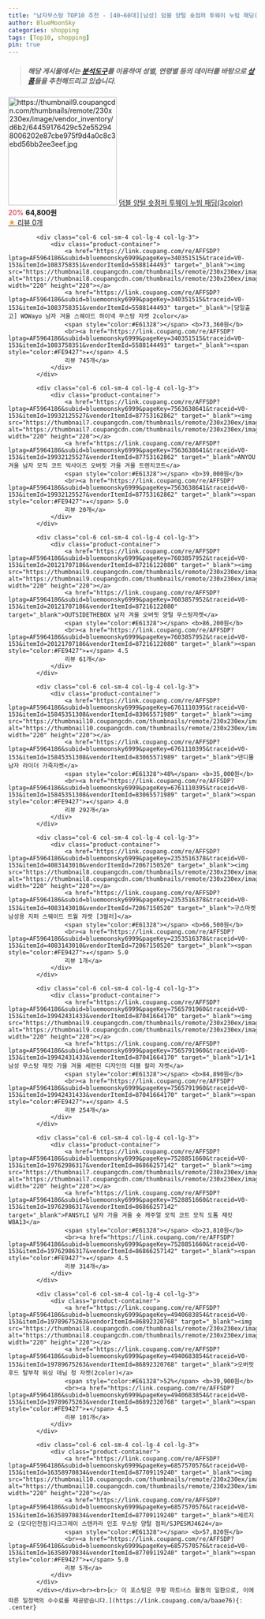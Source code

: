 ```yaml
---
title: "남자무스탕 TOP10 추천 - [40~60대][남성] 덤블 양털 숏점퍼 투웨이 누빔 패딩(3color)"
author: BlueMoonSky
categories: shopping
tags: [Top10, shopping]
pin: true
---
```


> ##### 해당 게시물에서는 [**분석도구**](https://itemscout.io/)를 이용하여 **성별**, **연령별** 등의 데이터를 바탕으로 [**상품**](https://link.coupang.com/a/baae76)들을 추천해드리고 있습니다.
<div class="container"><div class="row">
            <div class="col-6 col-sm-4 col-lg-4 col-lg-3">
                <div class="product-container">
                    <a href="https://link.coupang.com/re/AFFSDP?lptag=AF5964186&subid=bluemoonsky6999&pageKey=7637214482&traceid=V0-153&itemId=20282685639&vendorItemId=87369192094" target="_blank"><img src="https://thumbnail9.coupangcdn.com/thumbnails/remote/230x230ex/image/vendor_inventory/d6b2/64459176429c52e552948006202e87cbe975f9d4a0c8c3ebd56bb2ee3eef.jpg" alt="https://thumbnail9.coupangcdn.com/thumbnails/remote/230x230ex/image/vendor_inventory/d6b2/64459176429c52e552948006202e87cbe975f9d4a0c8c3ebd56bb2ee3eef.jpg" width="220" height="220"></a>
                    <a href="https://link.coupang.com/re/AFFSDP?lptag=AF5964186&subid=bluemoonsky6999&pageKey=7637214482&traceid=V0-153&itemId=20282685639&vendorItemId=87369192094" target="_blank">덤블 양털 숏점퍼 투웨이 누빔 패딩(3color)</a>
                    <span style="color:#E61328">20%</span> <b>64,800원</b>
                    <br><a href="https://link.coupang.com/re/AFFSDP?lptag=AF5964186&subid=bluemoonsky6999&pageKey=7637214482&traceid=V0-153&itemId=20282685639&vendorItemId=87369192094" target="_blank"><span style="color:#FE9427">★</span> 
                    리뷰 0개</a>
                </div>
            </div>
            
            <div class="col-6 col-sm-4 col-lg-4 col-lg-3">
                <div class="product-container">
                    <a href="https://link.coupang.com/re/AFFSDP?lptag=AF5964186&subid=bluemoonsky6999&pageKey=340351515&traceid=V0-153&itemId=1083758351&vendorItemId=5588144493" target="_blank"><img src="https://thumbnail8.coupangcdn.com/thumbnails/remote/230x230ex/image/vendor_inventory/9b31/62c96285f5c0c274b4a1a3422d1cc5ab19ced8ca1a7329ee6b04ea195f7d.png" alt="https://thumbnail8.coupangcdn.com/thumbnails/remote/230x230ex/image/vendor_inventory/9b31/62c96285f5c0c274b4a1a3422d1cc5ab19ced8ca1a7329ee6b04ea195f7d.png" width="220" height="220"></a>
                    <a href="https://link.coupang.com/re/AFFSDP?lptag=AF5964186&subid=bluemoonsky6999&pageKey=340351515&traceid=V0-153&itemId=1083758351&vendorItemId=5588144493" target="_blank">[당일출고] WOWayo 남자 겨울 스웨이드 하이넥 무스탕 자켓 2color</a>
                    <span style="color:#E61328"></span> <b>73,360원</b>
                    <br><a href="https://link.coupang.com/re/AFFSDP?lptag=AF5964186&subid=bluemoonsky6999&pageKey=340351515&traceid=V0-153&itemId=1083758351&vendorItemId=5588144493" target="_blank"><span style="color:#FE9427">★</span> 4.5
                    리뷰 745개</a>
                </div>
            </div>
            
            <div class="col-6 col-sm-4 col-lg-4 col-lg-3">
                <div class="product-container">
                    <a href="https://link.coupang.com/re/AFFSDP?lptag=AF5964186&subid=bluemoonsky6999&pageKey=7563638641&traceid=V0-153&itemId=19932125527&vendorItemId=87753162862" target="_blank"><img src="https://thumbnail7.coupangcdn.com/thumbnails/remote/230x230ex/image/vendor_inventory/e43c/2a0cabdfb831ce05fcf991cbd2149f2e10a4d6009f6311d8d69fff37c94e.jpg" alt="https://thumbnail7.coupangcdn.com/thumbnails/remote/230x230ex/image/vendor_inventory/e43c/2a0cabdfb831ce05fcf991cbd2149f2e10a4d6009f6311d8d69fff37c94e.jpg" width="220" height="220"></a>
                    <a href="https://link.coupang.com/re/AFFSDP?lptag=AF5964186&subid=bluemoonsky6999&pageKey=7563638641&traceid=V0-153&itemId=19932125527&vendorItemId=87753162862" target="_blank">ANYOU 겨울 남자 모직 코트 빅사이즈 오버핏 가을 겨울 트렌치코트</a>
                    <span style="color:#E61328"></span> <b>39,000원</b>
                    <br><a href="https://link.coupang.com/re/AFFSDP?lptag=AF5964186&subid=bluemoonsky6999&pageKey=7563638641&traceid=V0-153&itemId=19932125527&vendorItemId=87753162862" target="_blank"><span style="color:#FE9427">★</span> 5.0
                    리뷰 20개</a>
                </div>
            </div>
            
            <div class="col-6 col-sm-4 col-lg-4 col-lg-3">
                <div class="product-container">
                    <a href="https://link.coupang.com/re/AFFSDP?lptag=AF5964186&subid=bluemoonsky6999&pageKey=7603857952&traceid=V0-153&itemId=20121707186&vendorItemId=87216122080" target="_blank"><img src="https://thumbnail9.coupangcdn.com/thumbnails/remote/230x230ex/image/vendor_inventory/ca0c/74665cef5b960806a7425fa8b62d47b9c3dc7e2bc5be0d370545f7948954.jpg" alt="https://thumbnail9.coupangcdn.com/thumbnails/remote/230x230ex/image/vendor_inventory/ca0c/74665cef5b960806a7425fa8b62d47b9c3dc7e2bc5be0d370545f7948954.jpg" width="220" height="220"></a>
                    <a href="https://link.coupang.com/re/AFFSDP?lptag=AF5964186&subid=bluemoonsky6999&pageKey=7603857952&traceid=V0-153&itemId=20121707186&vendorItemId=87216122080" target="_blank">OUTSIDETHEBOX 남자 겨울 오버핏 양털 무스탕자켓</a>
                    <span style="color:#E61328"></span> <b>86,200원</b>
                    <br><a href="https://link.coupang.com/re/AFFSDP?lptag=AF5964186&subid=bluemoonsky6999&pageKey=7603857952&traceid=V0-153&itemId=20121707186&vendorItemId=87216122080" target="_blank"><span style="color:#FE9427">★</span> 4.5
                    리뷰 61개</a>
                </div>
            </div>
            
            <div class="col-6 col-sm-4 col-lg-4 col-lg-3">
                <div class="product-container">
                    <a href="https://link.coupang.com/re/AFFSDP?lptag=AF5964186&subid=bluemoonsky6999&pageKey=6761110395&traceid=V0-153&itemId=15845351308&vendorItemId=83065571989" target="_blank"><img src="https://thumbnail10.coupangcdn.com/thumbnails/remote/230x230ex/image/vendor_inventory/e47c/4d2c52002ce7cda9b73f8f921b6a94c66729d9d8de66541511ef1994674e.jpg" alt="https://thumbnail10.coupangcdn.com/thumbnails/remote/230x230ex/image/vendor_inventory/e47c/4d2c52002ce7cda9b73f8f921b6a94c66729d9d8de66541511ef1994674e.jpg" width="220" height="220"></a>
                    <a href="https://link.coupang.com/re/AFFSDP?lptag=AF5964186&subid=bluemoonsky6999&pageKey=6761110395&traceid=V0-153&itemId=15845351308&vendorItemId=83065571989" target="_blank">댄디몰 남자 라이더 가죽자켓</a>
                    <span style="color:#E61328">48%</span> <b>35,000원</b>
                    <br><a href="https://link.coupang.com/re/AFFSDP?lptag=AF5964186&subid=bluemoonsky6999&pageKey=6761110395&traceid=V0-153&itemId=15845351308&vendorItemId=83065571989" target="_blank"><span style="color:#FE9427">★</span> 4.0
                    리뷰 292개</a>
                </div>
            </div>
            
            <div class="col-6 col-sm-4 col-lg-4 col-lg-3">
                <div class="product-container">
                    <a href="https://link.coupang.com/re/AFFSDP?lptag=AF5964186&subid=bluemoonsky6999&pageKey=2353516378&traceid=V0-153&itemId=4083143010&vendorItemId=72067150520" target="_blank"><img src="https://thumbnail8.coupangcdn.com/thumbnails/remote/230x230ex/image/vendor_inventory/28cb/33d140637b16091aa607ff1304ecc260b5eb2f124ed39c8837fc8dd5480d.JPG" alt="https://thumbnail8.coupangcdn.com/thumbnails/remote/230x230ex/image/vendor_inventory/28cb/33d140637b16091aa607ff1304ecc260b5eb2f124ed39c8837fc8dd5480d.JPG" width="220" height="220"></a>
                    <a href="https://link.coupang.com/re/AFFSDP?lptag=AF5964186&subid=bluemoonsky6999&pageKey=2353516378&traceid=V0-153&itemId=4083143010&vendorItemId=72067150520" target="_blank">구스마켓 남성용 지퍼 스웨이드 트월 자켓 [3컬러]</a>
                    <span style="color:#E61328"></span> <b>66,500원</b>
                    <br><a href="https://link.coupang.com/re/AFFSDP?lptag=AF5964186&subid=bluemoonsky6999&pageKey=2353516378&traceid=V0-153&itemId=4083143010&vendorItemId=72067150520" target="_blank"><span style="color:#FE9427">★</span> 5.0
                    리뷰 1개</a>
                </div>
            </div>
            
            <div class="col-6 col-sm-4 col-lg-4 col-lg-3">
                <div class="product-container">
                    <a href="https://link.coupang.com/re/AFFSDP?lptag=AF5964186&subid=bluemoonsky6999&pageKey=7565791960&traceid=V0-153&itemId=19942431433&vendorItemId=87041664170" target="_blank"><img src="https://thumbnail9.coupangcdn.com/thumbnails/remote/230x230ex/image/vendor_inventory/6c94/6b0bc0dea40c1d9bbdf3fe2050683aa94ef1368687b4eef1605c71661f74.jpg" alt="https://thumbnail9.coupangcdn.com/thumbnails/remote/230x230ex/image/vendor_inventory/6c94/6b0bc0dea40c1d9bbdf3fe2050683aa94ef1368687b4eef1605c71661f74.jpg" width="220" height="220"></a>
                    <a href="https://link.coupang.com/re/AFFSDP?lptag=AF5964186&subid=bluemoonsky6999&pageKey=7565791960&traceid=V0-153&itemId=19942431433&vendorItemId=87041664170" target="_blank">1/1+1 남성 무스탕 재킷 가을 겨울 세련된 디자인의 더블 칼라 자켓</a>
                    <span style="color:#E61328"></span> <b>84,890원</b>
                    <br><a href="https://link.coupang.com/re/AFFSDP?lptag=AF5964186&subid=bluemoonsky6999&pageKey=7565791960&traceid=V0-153&itemId=19942431433&vendorItemId=87041664170" target="_blank"><span style="color:#FE9427">★</span> 4.5
                    리뷰 254개</a>
                </div>
            </div>
            
            <div class="col-6 col-sm-4 col-lg-4 col-lg-3">
                <div class="product-container">
                    <a href="https://link.coupang.com/re/AFFSDP?lptag=AF5964186&subid=bluemoonsky6999&pageKey=7528851660&traceid=V0-153&itemId=19762986317&vendorItemId=86866257142" target="_blank"><img src="https://thumbnail7.coupangcdn.com/thumbnails/remote/230x230ex/image/vendor_inventory/2310/16c949c35cb8b66f19d4543d595b52193c92585abdf9f294d1eec07723da.jpg" alt="https://thumbnail7.coupangcdn.com/thumbnails/remote/230x230ex/image/vendor_inventory/2310/16c949c35cb8b66f19d4543d595b52193c92585abdf9f294d1eec07723da.jpg" width="220" height="220"></a>
                    <a href="https://link.coupang.com/re/AFFSDP?lptag=AF5964186&subid=bluemoonsky6999&pageKey=7528851660&traceid=V0-153&itemId=19762986317&vendorItemId=86866257142" target="_blank">FANSYLI 남자 가을 겨울 숏 캐주얼 모직 코트 모직 도톰 재킷 W8A13</a>
                    <span style="color:#E61328"></span> <b>23,810원</b>
                    <br><a href="https://link.coupang.com/re/AFFSDP?lptag=AF5964186&subid=bluemoonsky6999&pageKey=7528851660&traceid=V0-153&itemId=19762986317&vendorItemId=86866257142" target="_blank"><span style="color:#FE9427">★</span> 4.5
                    리뷰 314개</a>
                </div>
            </div>
            
            <div class="col-6 col-sm-4 col-lg-4 col-lg-3">
                <div class="product-container">
                    <a href="https://link.coupang.com/re/AFFSDP?lptag=AF5964186&subid=bluemoonsky6999&pageKey=4940683854&traceid=V0-153&itemId=19789675263&vendorItemId=86892320768" target="_blank"><img src="https://thumbnail8.coupangcdn.com/thumbnails/remote/230x230ex/image/vendor_inventory/9f27/7a57516d0b1b9645a20083311669ca88f761a996fbdc561809a8c92a4dbf.jpg" alt="https://thumbnail8.coupangcdn.com/thumbnails/remote/230x230ex/image/vendor_inventory/9f27/7a57516d0b1b9645a20083311669ca88f761a996fbdc561809a8c92a4dbf.jpg" width="220" height="220"></a>
                    <a href="https://link.coupang.com/re/AFFSDP?lptag=AF5964186&subid=bluemoonsky6999&pageKey=4940683854&traceid=V0-153&itemId=19789675263&vendorItemId=86892320768" target="_blank">오버핏 후드 탈부착 워싱 데님 청 자켓(2color)</a>
                    <span style="color:#E61328">52%</span> <b>39,900원</b>
                    <br><a href="https://link.coupang.com/re/AFFSDP?lptag=AF5964186&subid=bluemoonsky6999&pageKey=4940683854&traceid=V0-153&itemId=19789675263&vendorItemId=86892320768" target="_blank"><span style="color:#FE9427">★</span> 4.5
                    리뷰 101개</a>
                </div>
            </div>
            
            <div class="col-6 col-sm-4 col-lg-4 col-lg-3">
                <div class="product-container">
                    <a href="https://link.coupang.com/re/AFFSDP?lptag=AF5964186&subid=bluemoonsky6999&pageKey=6857570576&traceid=V0-153&itemId=16358970834&vendorItemId=87709119240" target="_blank"><img src="https://thumbnail10.coupangcdn.com/thumbnails/remote/230x230ex/image/vendor_inventory/c18c/93bad754f253e4b0e2aea814ed26ecb309e502574acb378d9bb5e0a9ef0b.jpg" alt="https://thumbnail10.coupangcdn.com/thumbnails/remote/230x230ex/image/vendor_inventory/c18c/93bad754f253e4b0e2aea814ed26ecb309e502574acb378d9bb5e0a9ef0b.jpg" width="220" height="220"></a>
                    <a href="https://link.coupang.com/re/AFFSDP?lptag=AF5964186&subid=bluemoonsky6999&pageKey=6857570576&traceid=V0-153&itemId=16358970834&vendorItemId=87709119240" target="_blank">세르지오 (모다인천점)다크그레이 스텐카라 인조 무스탕 양털 점퍼/SJPESMJ4624</a>
                    <span style="color:#E61328"></span> <b>57,820원</b>
                    <br><a href="https://link.coupang.com/re/AFFSDP?lptag=AF5964186&subid=bluemoonsky6999&pageKey=6857570576&traceid=V0-153&itemId=16358970834&vendorItemId=87709119240" target="_blank"><span style="color:#FE9427">★</span> 5.0
                    리뷰 5개</a>
                </div>
            </div>
            </div></div><br><br>[👉 이 포스팅은 쿠팡 파트너스 활동의 일환으로, 이에 따른 일정액의 수수료를 제공받습니다.](https://link.coupang.com/a/baae76){: .center}